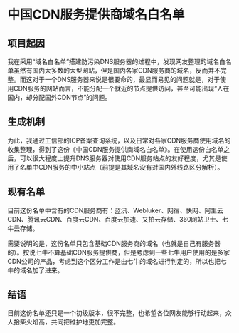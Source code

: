 # 中国CDN服务提供商域名白名单

项目起因
-----
我在采用“域名白名单”搭建防污染DNS服务器的过程中，发现网友整理的域名白名单虽然有国内大多数的大型网站，但是国内各家CDN服务商的域名，反而并不完整。而这对于一个DNS服务器来说是很要命的，最显而易见的问题就是，对于使用CDN服务的网站而言，不能分配一个就近的节点提供访问，甚至可能出现“人在国内，却分配国外CDN节点”的问题。

生成机制
-----
为此，我通过工信部的ICP备案查询系统，以及日常对各家CDN服务商使用域名的收集整理，得到了这份《中国CDN服务提供商域名白名单》。在使用这份白名单之后，可以很大程度上提升DNS服务器对使用CDN服务站点的友好程度，尤其是使用了名单中CDN服务的中小站点（前提是其域名没有对国内外线路区分解析）。

现有名单
-----
目前这份名单中含有的CDN服务商有：蓝汛、Webluker、网宿、快网、阿里云CDN、腾讯云CDN、百度云CDN、百度云加速、又拍云存储、360网站卫士、七牛云存储。

需要说明的是，这份名单只包含基础CDN服务商的域名（也就是自己有服务器的）。按说七牛不算基础CDN服务提供商，但是考虑到一些七牛用户使用的是多家CDN公司的产品，考虑到这个区分工作是由七牛的域名进行判定的，所以也把七牛的域名加了进来。

结语
-----
目前这份名单还只是一个初级版本，很不完整，也希望各位网友能够行动起来，众人拾柴火焰高，共同把维护地更加完整。